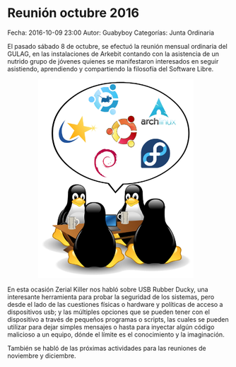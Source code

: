 Reunión octubre 2016
==================================

Fecha: 2016-10-09 23:00
Autor:  Guabyboy
Categorías: Junta Ordinaria

El pasado sábado 8 de octubre, se efectuó la reunión mensual ordinaria del GULAG, en las instalaciones de Arkebit contando con la asistencia de un nutrido grupo de jóvenes quienes se manifestaron interesados en seguir asistiendo, aprendiendo y compartiendo la filosofía del Software Libre.

<center>
<a class="img-responsive" href="2016-10-16-invitacion-reunion-noviembre/LinuxParty.png"><img class="img-responsive" style="width:70%;height:auto;margin-right:12px;" src="2016-10-16-invitacion-reunion-noviembre/LinuxParty.png" alt="Reunión ordinaria" width="325" height="250"></a>
</center>

En esta ocasión Zerial Killer nos habló sobre USB Rubber Ducky, una interesante herramienta para probar la seguridad de los sistemas, pero desde el lado de las cuestiones físicas o hardware y políticas de acceso a dispositivos usb; y las múltiples  opciones que se pueden tener con el dispositivo a través de pequeños programas o scripts, las cuales se pueden utilizar para dejar simples mensajes o hasta para inyectar algún código malicioso a un equipo, dónde el límite es el conocimiento y la imaginación.

También se habló de las próximas actividades para las reuniones de noviembre y diciembre.
